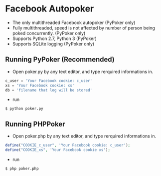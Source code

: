 # Facebook Autopoker
* The only multithreaded Facebook autopoker (PyPoker only)
* Fully multithreaded, speed is not affected by number of person being poked concurrently. (PyPoker only)
* Supports Python 2.7, Python 3 (PyPoker)
* Supports SQLite logging (PyPoker only)

## Running PyPoker (Recommended)
* Open poker.py by any text editor, and type rerquired informations in.
```python
c_user = 'Your Facebook cookie: c_user'
xs = 'Your Facebook cookie: xs'
db = 'filename that log will be stored'
```
* run
```
$ python poker.py
```

## Running PHPPoker
* Open poker.php by any text editor, and type rerquired informations in.
```php
define("COOKIE_c_user", 'Your Facebook cookie: c_user');
define("COOKIE_xs", 'Your Facebook cookie xs');
```

* run
```
$ php poker.php
```
